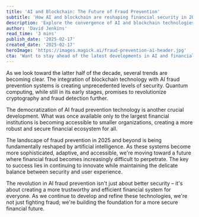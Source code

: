```yaml
---
title: 'AI and Blockchain: The Future of Fraud Prevention'
subtitle: 'How AI and blockchain are reshaping financial security in 2025'
description: 'Explore the convergence of AI and blockchain technologies to enhance fraud prevention in the financial sector. Learn how these innovations are making advanced security measures accessible to all organizations, promising a more secure financial future.'
author: 'David Jenkins'
read_time: '3 mins'
publish_date: '2025-02-17'
created_date: '2025-02-17'
heroImage: 'https://images.magick.ai/fraud-prevention-ai-header.jpg'
cta: 'Want to stay ahead of the latest developments in AI and financial security? Follow us on LinkedIn for expert insights and analysis on the future of fraud prevention.'
---
```


As we look toward the latter half of the decade, several trends are becoming clear. The integration of blockchain technology with AI fraud prevention systems is creating unprecedented levels of security. Quantum computing, while still in its early stages, promises to revolutionize cryptography and fraud detection further.

The democratization of AI fraud prevention technology is another crucial development. What was once available only to the largest financial institutions is becoming accessible to smaller organizations, creating a more robust and secure financial ecosystem for all.

The landscape of fraud prevention in 2025 and beyond is being fundamentally reshaped by artificial intelligence. As these systems become more sophisticated, adaptive, and accessible, we're moving toward a future where financial fraud becomes increasingly difficult to perpetrate. The key to success lies in continuing to innovate while maintaining the delicate balance between security and user experience.

The revolution in AI fraud prevention isn't just about better security – it's about creating a more trustworthy and efficient financial system for everyone. As we continue to develop and refine these technologies, we're not just fighting fraud; we're building the foundation for a more secure financial future.